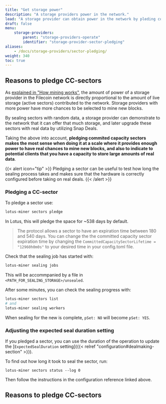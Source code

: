 ```yaml
---
title: "Get storage power"
description: "A storage providers power in the network."
lead: "A storage provider can obtain power in the network by pleding commited capacity sectors, or by taking in storage deals. This page covers the motivation, and steps needed to take for both of these methods"
draft: false
menu:
    storage-providers:
        parent: "storage-providers-operate"
        identifier: "storage-provider-sector-pledging"
aliases:
    - /docs/storage-providers/sector-pledging/
weight: 340
toc: true
---
```


## Reasons to pledge CC-sectors

As [explained in "How mining works"](https://docs.filecoin.io/mine/how-mining-works/#power-and-rewards), the amount of power of a storage provider in the Filecoin network is directly proportional to the amount of live storage (active sectors) contributed to the network. Storage providers with more power have more chances to be selected to mine new blocks.

By sealing sectors with random data, a storage provider can demonstrate to the network that it can offer that much storage, and later upgrade these sectors with real data by utilizing Snap Deals.

Taking the above into account, **pledging commited capacity sectors makes the most sense when doing it at a scale where it provides enough power to have real chances to mine new blocks, and also to indicate to potential clients that you have a capacity to store large amounts of real data**.

{{< alert icon="tip" >}}
Pledging a sector can be useful to test how long the sealing process takes and makes sure that the hardware is correctly configured before taking on real deals.
{{< /alert >}}

### Pledging a CC-sector

To pledge a sector use:

```sh
lotus-miner sectors pledge
```

In Lotus, this will pledge the space for ~538 days by default.

> The protocol allows a sector to have an expiration time between 180 and 540 days. You can change the the committed capacity sector expiration time by changing the `CommittedCapacitySectorLifetime = "12960h0m0s"` to your desired time in your config.toml file.

Check that the sealing job has started with:

```sh
lotus-miner sealing jobs
```

This will be accommpanied by a file in `<PATH_FOR_SEALING_STORAGE>/unsealed`.

After some minutes, you can check the sealing progress with:

```sh
lotus-miner sectors list
# and
lotus-miner sealing workers
```

When sealing for the new is complete, `pSet: NO` will become `pSet: YES`.

### Adjusting the expected seal duration setting

If you pledged a sector, you can use the duration of the operation to update the [`ExpectedSealDuration` setting]({{< relref "configuration#dealmaking-section" >}}).

To find out how long it took to seal the sector, run:

```
lotus-miner sectors status --log 0
```

Then follow the instructions in the configuration reference linked above.

## Reasons to pledge CC-sectors


